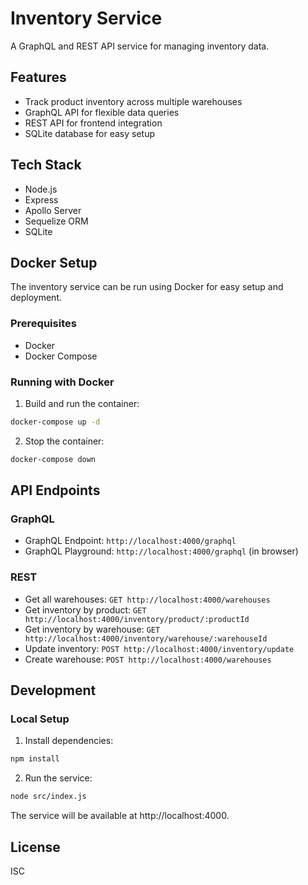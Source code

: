 # Inventory Service

A GraphQL and REST API service for managing inventory data.

## Features

- Track product inventory across multiple warehouses
- GraphQL API for flexible data queries
- REST API for frontend integration
- SQLite database for easy setup

## Tech Stack

- Node.js
- Express
- Apollo Server
- Sequelize ORM
- SQLite

## Docker Setup

The inventory service can be run using Docker for easy setup and deployment.

### Prerequisites

- Docker
- Docker Compose

### Running with Docker

1. Build and run the container:

```bash
docker-compose up -d
```

2. Stop the container:

```bash
docker-compose down
```

## API Endpoints

### GraphQL

- GraphQL Endpoint: `http://localhost:4000/graphql`
- GraphQL Playground: `http://localhost:4000/graphql` (in browser)

### REST

- Get all warehouses: `GET http://localhost:4000/warehouses`
- Get inventory by product: `GET http://localhost:4000/inventory/product/:productId`
- Get inventory by warehouse: `GET http://localhost:4000/inventory/warehouse/:warehouseId`
- Update inventory: `POST http://localhost:4000/inventory/update`
- Create warehouse: `POST http://localhost:4000/warehouses`

## Development

### Local Setup

1. Install dependencies:

```bash
npm install
```

2. Run the service:

```bash
node src/index.js
```

The service will be available at http://localhost:4000.

## License

ISC 
